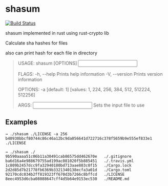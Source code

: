 # shasum
[![Build Status](https://travis-ci.org/smirnovvad/shasum.svg?branch=master)](https://travis-ci.org/smirnovvad/shasum)

shasum implemented in rust using rust-crypto lib

Calculate sha hashes for files

also can print hash for each file in directory

>USAGE:
>    shasum [OPTIONS] <INPUT>
>
>FLAGS:
>    -h, --help       Prints help information
>    -V, --version    Prints version information
>
>OPTIONS:
>    -a <algorithm>        [default: 1]  [values: 1, 224, 256, 384, 512, 512224, 512256]
>
>ARGS:
>    <INPUT>    Sets the input file to use

## Examples
```
→ ./shasum ./LICENSE -a 256
b40930bbcf80744c86c46a12bc9da056641d722716c378f5659b9e555ef833e1    ./LICENSE
```
```
→ ./shasum ./
9b590aaaa51c06b11a30491cab86575dd462670e   ./.gitignore
ba6d16a4e988679755ad199ac081020f5b885451   ./.travis.yml
1c809b2457dcc9fa32940180bd713aae803c0f15   ./Cargo.lock
2d2d85d7b21778fb6369b3321340138ecfa3a01d   ./Cargo.toml
92170cdc034b2ff819323ff670d3b7266c8bffcd   ./LICENSE
8eec4953d6cba08088647cff4d5b64e9153ec530   ./README.md
```
